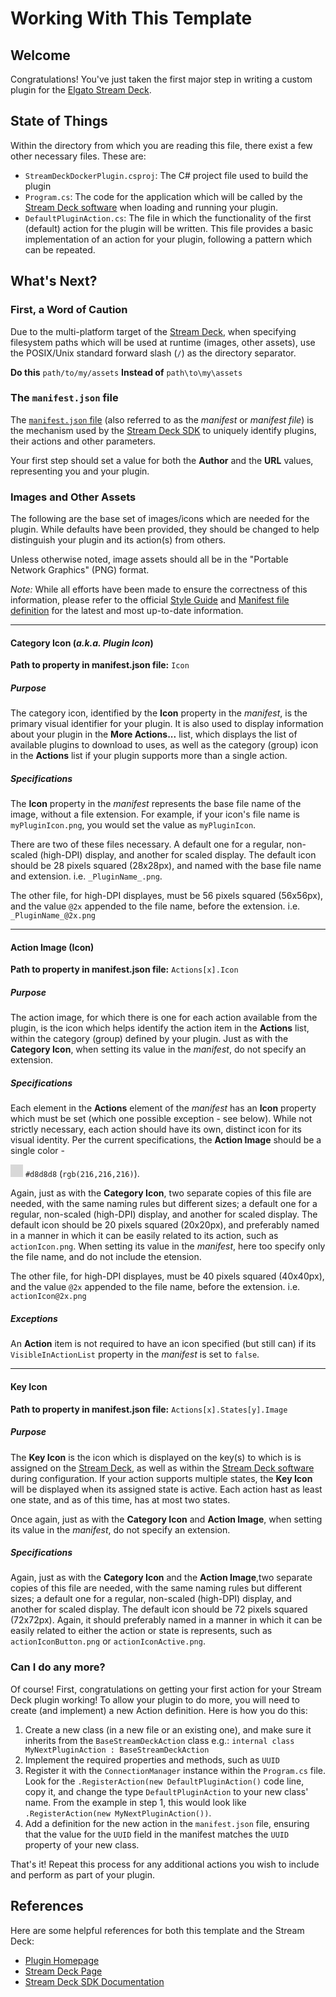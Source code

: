 # Working With This Template

## Welcome

Congratulations! You've just taken the first major step in writing a custom plugin for the [Elgato Stream Deck][Stream Deck].

## State of Things

Within the directory from which you are reading this file, there exist a few other necessary files. These are:

* `StreamDeckDockerPlugin.csproj`: The C# project file used to build the plugin
* `Program.cs`: The code for the application which will be called by the [Stream Deck software][] when loading and running your plugin.
* `DefaultPluginAction.cs`: The file in which the functionality of the first (default) action for the plugin will be written. This file provides a basic implementation of an action for your plugin, following a pattern which can be repeated.

## What's Next?

### First, a Word of Caution

Due to the multi-platform target of the [Stream Deck][], when specifying filesystem paths which will be used at runtime (images, other assets), use the POSIX/Unix standard forward slash (`/`) as the directory separator.

**Do this** `path/to/my/assets`
**Instead of** `path\to\my\assets`

### The `manifest.json` file

The [`manifest.json` file][Manifest File] (also referred to as the *manifest* or *manifest file*) is the mechanism used by the [Stream Deck SDK][] to uniquely identify plugins, their actions and other parameters.

Your first step should set a value for both the **Author** and the **URL** values, representing you and your plugin.

### Images and Other Assets

The following are the base set of images/icons which are needed for the plugin. While defaults have been provided, they should be changed to help distinguish your plugin and its action(s) from others.

Unless otherwise noted, image assets should all be in the "Portable Network Graphics" (PNG) format.

*Note:* While all efforts have been made to ensure the correctness of this information, please refer to the official [Style Guide][] and [Manifest file definition][Manifest File]  for the latest and most up-to-date information.

-----

#### Category Icon (*a.k.a. Plugin Icon*)

**Path to property in manifest.json file:** `Icon`

##### Purpose

The category icon, identified by the **Icon** property in the *manifest*, is the primary visual identifier for your plugin. It is also used to display information about your plugin in the **More Actions...** list, which displays the list of available plugins to download to uses, as well as the category (group) icon in the **Actions** list if your plugin supports more than a single action.

##### Specifications

The **Icon** property in the *manifest* represents the base file name of the image, without a file extension. For example, if your icon's file name is `myPluginIcon.png`, you would set the value as `myPluginIcon`.

There are two of these files necessary. A default one for a regular, non-scaled (high-DPI) display, and another for scaled display. The default icon should be 28 pixels squared (28x28px), and named with the base file name and extension. i.e. `_PluginName_.png`.

The other file, for high-DPI displayes, must be 56 pixels squared (56x56px), and the value `@2x` appended to the file name, before the extension. i.e. `_PluginName_@2x.png`

-----

#### Action Image (Icon)

**Path to property in manifest.json file:** `Actions[x].Icon`

##### Purpose

The action image, for which there is one for each action available from the plugin, is the icon which helps identify the action item in the **Actions** list, within the category (group) defined by your plugin. Just as with the **Category Icon**, when setting its value in the *manifest*, do not specify an extension.

##### Specifications

Each element in the **Actions** element of the *manifest* has an **Icon** property which must be set (which one possible exception - see below). While not strictly necessary, each action should have its own, distinct icon for its visual identity. Per the current specifications, the **Action Image** should be a single color -  <div style="width: 20px;height:20px;background-color:#d8d8d8;display:inline-block"></div> `#d8d8d8` (`rgb(216,216,216)`).

Again, just as with the **Category Icon**, two separate copies of this file are needed, with the same naming rules but different sizes; a default one for a regular, non-scaled (high-DPI) display, and another for scaled display. The default icon should be 20 pixels squared (20x20px), and preferably named in a manner in which it can be easily related to its action, such as `actionIcon.png`. When setting its value in the *manifest*, here too specify only the file name, and do not include the etension.

The other file, for high-DPI displayes, must be 40 pixels squared (40x40px), and the value `@2x` appended to the file name, before the extension. i.e. `actionIcon@2x.png`

##### Exceptions

 An **Action** item is not required to have an icon specified (but still can) if its `VisibleInActionList` property in the *manifest* is set to `false`.

-----

#### Key Icon

**Path to property in manifest.json file:** `Actions[x].States[y].Image`

##### Purpose

The **Key Icon** is the icon which is displayed on the key(s) to which is is assigned on the [Stream Deck][], as well as within the [Stream Deck software][] during configuration. If your action supports multiple states, the **Key Icon** will be displayed when its assigned state is active. Each action hast as least one state, and as of this time, has at most two states.

 Once again, just as with the **Category Icon** and **Action Image**, when setting its value in the *manifest*, do not specify an extension.

##### Specifications

Again, just as with the **Category Icon** and the **Action Image**,two separate copies of this file are needed, with the same naming rules but different sizes; a default one for a regular, non-scaled (high-DPI) display, and another for scaled display. The default icon should be 72 pixels squared (72x72px). Again, it should preferably named in a manner in which it can be easily related to either the action or state is represents, such as `actionIconButton.png` or `actionIconActive.png`.

### Can I do any more?

Of course! First, congratulations on getting your first action for your Stream Deck plugin working! To allow your plugin to do more, you will need to create (and implement) a new Action definition. Here is how you do this:

1. Create a new class (in a new file or an existing one), and make sure it inherits from the `BaseStreamDeckAction` class
e.g.: `internal class MyNextPluginAction : BaseStreamDeckAction`
2. Implement the required properties and methods, such as `UUID`
3. Register it with the `ConnectionManager` instance within the `Program.cs` file. Look for the `.RegisterAction(new DefaultPluginAction()` code line, copy it, and change the type `DefaultPluginAction` to your new class' name. From the example in step 1, this would look like `.RegisterAction(new MyNextPluginAction())`.
4. Add a definition for the new action in the `manifest.json` file, ensuring that the value for the `UUID` field in the manifest matches the `UUID` property of your new class.

That's it! Repeat this process for any additional actions you wish to include and perform as part of your plugin.


## References
Here are some helpful references for both this template and the Stream Deck:

* [Plugin Homepage](https://github.com/FritzAndFriends/StreamDeckToolkit)
* [Stream Deck Page][Stream Deck]
* [Stream Deck SDK Documentation][Stream Deck SDK]

<!-- References -->
[Stream Deck]: https://www.elgato.com/en/gaming/stream-deck "Elgato's Stream Deck landing page for the hardware, software, and SDK"
[Stream Deck software]: https://www.elgato.com/gaming/downloads "Download the Stream Deck software"
[Stream Deck SDK]: https://developer.elgato.com/documentation/stream-deck "Elgato's online SDK documentation"
[Style Guide]: https://developer.elgato.com/documentation/stream-deck/sdk/style-guide/ "The Stream Deck SDK Style Guide"
[Manifest file]: https://developer.elgato.com/documentation/stream-deck/sdk/manifest "Definition of elements in the manifest.json file"
